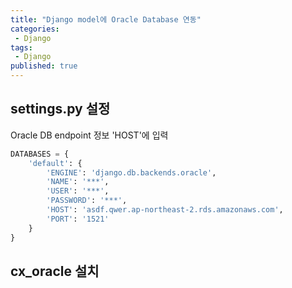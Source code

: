 ```yaml
---
title: "Django model에 Oracle Database 연동"
categories:
 - Django
tags:
 - Django
published: true
---
```


## settings.py 설정
Oracle DB endpoint 정보 'HOST'에 입력
```python
DATABASES = {
	'default': {
		'ENGINE': 'django.db.backends.oracle',
		'NAME': '***',
		'USER': '***',
		'PASSWORD': '***',
		'HOST': 'asdf.qwer.ap-northeast-2.rds.amazonaws.com',
		'PORT': '1521'
	}
}
```
## cx_oracle 설치

<!--stackedit_data:
eyJoaXN0b3J5IjpbLTE2MDI1OTQ4MjIsMjA5OTMwNzA2OSwtMj
A0NDAxNjkwOSwtMTgzNzg4NjQ3NywtMTQyMzI2NjA2NV19
-->
